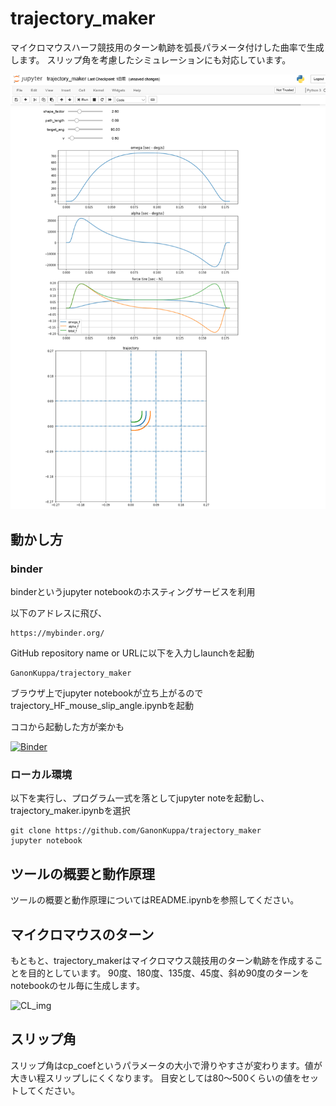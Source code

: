 # trajectory_maker
マイクロマウスハーフ競技用のターン軌跡を弧長パラメータ付けした曲率で生成します。
スリップ角を考慮したシミュレーションにも対応しています。

![スクリーンショット](./image/traj_img.png)

## 動かし方

### binder
binderというjupyter notebookのホスティングサービスを利用  


以下のアドレスに飛び、
    
    https://mybinder.org/

GitHub repository name or URLに以下を入力しlaunchを起動
    
    GanonKuppa/trajectory_maker

ブラウザ上でjupyter notebookが立ち上がるのでtrajectory_HF_mouse_slip_angle.ipynbを起動

ココから起動した方が楽かも  

[![Binder](https://mybinder.org/badge.svg)](https://mybinder.org/v2/gh/GanonKuppa/trajectory_maker/master)



### ローカル環境
以下を実行し、プログラム一式を落としてjupyter noteを起動し、trajectory_maker.ipynbを選択

    git clone https://github.com/GanonKuppa/trajectory_maker
    jupyter notebook


## ツールの概要と動作原理
ツールの概要と動作原理についてはREADME.ipynbを参照してください。


## マイクロマウスのターン
もともと、trajectory_makerはマイクロマウス競技用のターン軌跡を作成することを目的としています。
90度、180度、135度、45度、斜め90度のターンをnotebookのセル毎に生成します。

<img width="465" alt="CL_img" src="https://user-images.githubusercontent.com/24890940/60568647-5bb27780-9da8-11e9-9079-78902240b418.png">


## スリップ角
スリップ角はcp_coefというパラメータの大小で滑りやすさが変わります。値が大きい程スリップしにくくなります。
目安としては80～500くらいの値をセットしてください。


